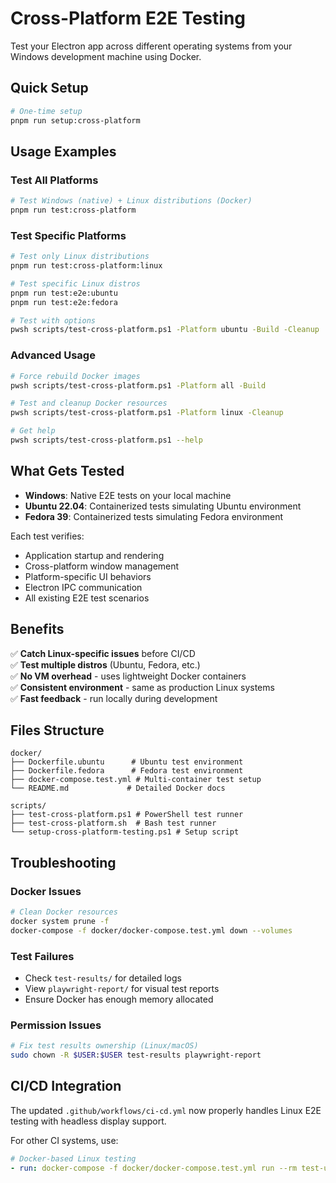 # Cross-Platform E2E Testing

Test your Electron app across different operating systems from your Windows development machine using Docker.

## Quick Setup

```bash
# One-time setup
pnpm run setup:cross-platform
```

## Usage Examples

### Test All Platforms

```bash
# Test Windows (native) + Linux distributions (Docker)
pnpm run test:cross-platform
```

### Test Specific Platforms

```bash
# Test only Linux distributions
pnpm run test:cross-platform:linux

# Test specific Linux distros
pnpm run test:e2e:ubuntu
pnpm run test:e2e:fedora

# Test with options
pwsh scripts/test-cross-platform.ps1 -Platform ubuntu -Build -Cleanup
```

### Advanced Usage

```bash
# Force rebuild Docker images
pwsh scripts/test-cross-platform.ps1 -Platform all -Build

# Test and cleanup Docker resources
pwsh scripts/test-cross-platform.ps1 -Platform linux -Cleanup

# Get help
pwsh scripts/test-cross-platform.ps1 --help
```

## What Gets Tested

- **Windows**: Native E2E tests on your local machine
- **Ubuntu 22.04**: Containerized tests simulating Ubuntu environment
- **Fedora 39**: Containerized tests simulating Fedora environment

Each test verifies:

- Application startup and rendering
- Cross-platform window management
- Platform-specific UI behaviors
- Electron IPC communication
- All existing E2E test scenarios

## Benefits

✅ **Catch Linux-specific issues** before CI/CD  
✅ **Test multiple distros** (Ubuntu, Fedora, etc.)  
✅ **No VM overhead** - uses lightweight Docker containers  
✅ **Consistent environment** - same as production Linux systems  
✅ **Fast feedback** - run locally during development

## Files Structure

```
docker/
├── Dockerfile.ubuntu      # Ubuntu test environment
├── Dockerfile.fedora      # Fedora test environment
├── docker-compose.test.yml # Multi-container test setup
└── README.md             # Detailed Docker docs

scripts/
├── test-cross-platform.ps1 # PowerShell test runner
├── test-cross-platform.sh  # Bash test runner
└── setup-cross-platform-testing.ps1 # Setup script
```

## Troubleshooting

### Docker Issues

```bash
# Clean Docker resources
docker system prune -f
docker-compose -f docker/docker-compose.test.yml down --volumes
```

### Test Failures

- Check `test-results/` for detailed logs
- View `playwright-report/` for visual test reports
- Ensure Docker has enough memory allocated

### Permission Issues

```bash
# Fix test results ownership (Linux/macOS)
sudo chown -R $USER:$USER test-results playwright-report
```

## CI/CD Integration

The updated `.github/workflows/ci-cd.yml` now properly handles Linux E2E testing with headless display support.

For other CI systems, use:

```yaml
# Docker-based Linux testing
- run: docker-compose -f docker/docker-compose.test.yml run --rm test-ubuntu
```
